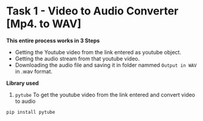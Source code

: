 # Task 1 - Video to Audio Converter [Mp4. to WAV]

**This entire process works in 3 Steps**

* Getting the Youtube video from the link entered as youtube object.
* Getting the audio stream from that youtube video.
* Downloading the audio file and saving it in folder nammed ```Output in WAV``` in .wav format.

**Library used**

1. ```pytube``` To get the youtube video from the link entered and convert video to audio
```
pip install pytube 
```

